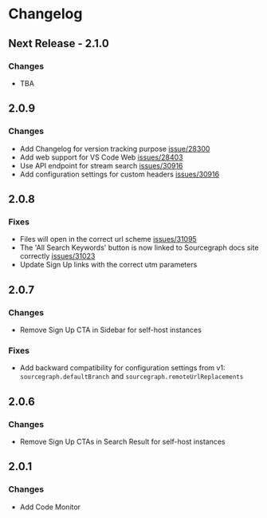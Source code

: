 # Changelog

## Next Release - 2.1.0

### Changes

- TBA

## 2.0.9

### Changes

- Add Changelog for version tracking purpose [issue/28300](https://github.com/sourcegraph/sourcegraph/issues/28300)
- Add web support for VS Code Web [issues/28403](https://github.com/sourcegraph/sourcegraph/issues/28403)
- Use API endpoint for stream search [issues/30916](https://github.com/sourcegraph/sourcegraph/issues/30916)
- Add configuration settings for custom headers [issues/30916](https://github.com/sourcegraph/sourcegraph/issues/30916)

## 2.0.8

### Fixes

- Files will open in the correct url scheme [issues/31095](https://github.com/sourcegraph/sourcegraph/issues/31095)
- The 'All Search Keywords' button is now linked to Sourcegraph docs site correctly [issues/31023](https://github.com/sourcegraph/sourcegraph/issues/31023)
- Update Sign Up links with the correct utm parameters

## 2.0.7

### Changes

- Remove Sign Up CTA in Sidebar for self-host instances

### Fixes

- Add backward compatibility for configuration settings from v1: `sourcegraph.defaultBranch` and `sourcegraph.remoteUrlReplacements`

## 2.0.6

### Changes

- Remove Sign Up CTAs in Search Result for self-host instances

## 2.0.1

### Changes

- Add Code Monitor
